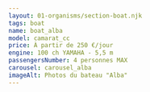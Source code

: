 ```yaml
---
layout: 01-organisms/section-boat.njk
tags: boat
name: boat_alba
model: camarat_cc
price: À partir de 250 €/jour
engine: 100 ch YAMAHA - 5,5 m
passengersNumber: 4 personnes MAX
carousel: carousel_alba
imageAlt: Photos du bateau "Alba"
---
```

